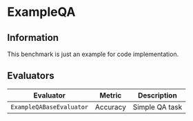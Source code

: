 # ExampleQA

## Information

This benchmark is just an example for code implementation.

## Evaluators

| Evaluator                | Metric   | Description    |
| ------------------------ | -------- | -------------- |
| `ExampleQABaseEvaluator` | Accuracy | Simple QA task |
